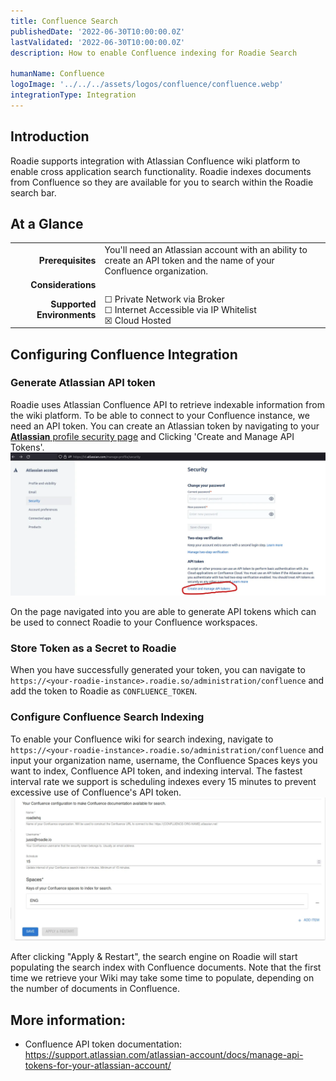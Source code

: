 ```yaml
---
title: Confluence Search
publishedDate: '2022-06-30T10:00:00.0Z'
lastValidated: '2022-06-30T10:00:00.0Z'
description: How to enable Confluence indexing for Roadie Search

humanName: Confluence
logoImage: '../../../assets/logos/confluence/confluence.webp'
integrationType: Integration
---
```


## Introduction

Roadie supports integration with Atlassian Confluence wiki platform to enable cross application search functionality. Roadie indexes documents from Confluence so they are available for you to search within the Roadie search bar. 

## At a Glance
| | |
|---: | --- |
| **Prerequisites** | You'll need an Atlassian account with an ability to create an API token and the name of your Confluence organization. |
| **Considerations** |  |
| **Supported Environments** | ☐ Private Network via Broker <br /> ☐ Internet Accessible via IP Whitelist <br /> ☒ Cloud Hosted |

## Configuring Confluence Integration

### Generate Atlassian API token

Roadie uses Atlassian Confluence API to retrieve indexable information from the wiki platform. To be able to connect to your Confluence instance, we need an API token. 
You can create an Atlassian token by navigating to your [**Atlassian** profile security page](https://id.atlassian.com/manage-profile/security) and Clicking 'Create and Manage API Tokens'.
![Creating an Atlassian token](./confluence_api_token_generation.webp)


On the page navigated into you are able to generate API tokens which can be used to connect Roadie to your Confluence workspaces.

### Store Token as a Secret to Roadie

When you have successfully generated your token, you can navigate to `https://<your-roadie-instance>.roadie.so/administration/confluence` and add the token to Roadie as `CONFLUENCE_TOKEN`.

### Configure Confluence Search Indexing

To enable your Confluence wiki for search indexing,  navigate to `https://<your-roadie-instance>.roadie.so/administration/confluence` and input your organization name, username, the Confluence Spaces keys you want to index, Confluence API token, and indexing interval. The fastest interval rate we support is scheduling indexes every 15 minutes to prevent excessive use of Confluence's API token.
![Confluence Search Indexing Configuration](./confluence_settings.webp)

After clicking "Apply & Restart", the search engine on Roadie will start populating the search index with Confluence documents. Note that the first time we retrieve your Wiki may take some time to populate, depending on the number of documents in Confluence.


## More information:

* Confluence API token documentation: https://support.atlassian.com/atlassian-account/docs/manage-api-tokens-for-your-atlassian-account/
